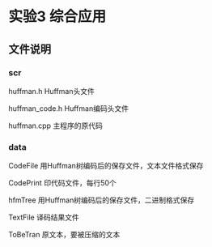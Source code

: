 # 实验3 综合应用

## 文件说明

### scr

huffman.h Huffman头文件

huffman_code.h Huffman编码头文件

huffman.cpp 主程序的原代码

### data

CodeFile 用Huffman树编码后的保存文件，文本文件格式保存

CodePrint 印代码文件，每行50个

hfmTree 用Huffman树编码后的保存文件，二进制格式保存

TextFile 译码结果文件

ToBeTran 原文本，要被压缩的文本




